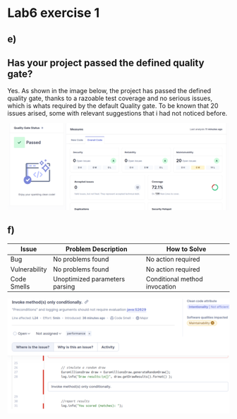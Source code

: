 # Lab6 exercise 1

## e)

## Has your project passed the defined quality gate?

Yes. As shown in the image below, the project has passed the defined quality gate, thanks to a razoable test coverage and no serious issues, which is whats required by the default Quality gate.
To be known that 20 issues arised, some with relevant suggestions that i had not noticed before.

![Test Result](image.png)

## f)

| Issue         | Problem Description            | How to Solve                  |
|---------------|--------------------------------|-------------------------------|
| Bug           | No problems found              | No action required            |
| Vulnerability | No problems found              | No action required            |
| Code Smells   | Unoptimized parameters parsing | Conditional method invocation |

![Code Smell](image2.png)
